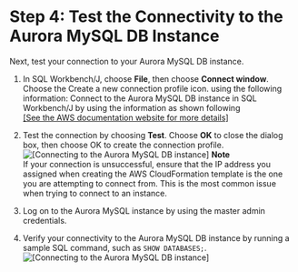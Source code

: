 # Step 4: Test the Connectivity to the Aurora MySQL DB Instance<a name="chap-rdsoracle2aurora.steps.connectaurora"></a>

Next, test your connection to your Aurora MySQL DB instance\.

1. In SQL Workbench/J, choose **File**, then choose **Connect window**\. Choose the Create a new connection profile icon\. using the following information: Connect to the Aurora MySQL DB instance in SQL Workbench/J by using the information as shown following    
[\[See the AWS documentation website for more details\]](http://docs.aws.amazon.com/dms/latest/sbs/chap-rdsoracle2aurora.steps.connectaurora.html)

1. Test the connection by choosing **Test**\. Choose **OK** to close the dialog box, then choose OK to create the connection profile\.  
![\[Connecting to the Aurora MySQL DB instance\]](http://docs.aws.amazon.com/dms/latest/sbs/images/sbs-rdsor2aurora10.png)
**Note**  
If your connection is unsuccessful, ensure that the IP address you assigned when creating the AWS CloudFormation template is the one you are attempting to connect from\. This is the most common issue when trying to connect to an instance\.

1. Log on to the Aurora MySQL instance by using the master admin credentials\.

1. Verify your connectivity to the Aurora MySQL DB instance by running a sample SQL command, such as `SHOW DATABASES;`\.  
![\[Connecting to the Aurora MySQL DB instance\]](http://docs.aws.amazon.com/dms/latest/sbs/images/sbs-rdsor2aurora10.5.png)